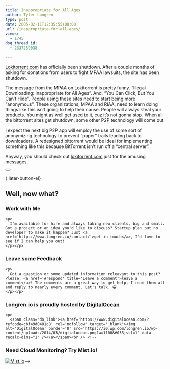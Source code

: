 ```yaml
---
title: Inappropriate for All Ages
author: Tyler Longren
type: post
date: 2005-02-11T12:35:55+00:00
url: /inappropriate-for-all-ages/
views:
  - 1745
dsq_thread_id:
  - 2337259038

---
```

[Lokitorrent.com][1] has officially been shutdown. After a couple months of asking for donations from users to fight MPAA lawsuits, the site has been shutdown.

The message from the MPAA on Lokitorrent is pretty funny. &#8220;Illegal Downloading: Inappropriate for All Ages&#8221;. And, &#8220;You Can Click, But You Can&#8217;t Hide&#8221;. People using these sites need to start being more &#8220;anonymous&#8221;. These organizations, MPAA and RIAA, need to learn doing things like this isn&#8217;t going to help their cause. People will always steal your products. You might as well get used to it, cuz it&#8217;s not gonna stop. When all the bittorrent sites get shutdown, some other P2P technology will come out.

I expect the next big P2P app will employ the use of some sort of anonymizing technology to prevent &#8220;paper&#8221; trails leading back to downloaders. A redesigned bittorrent would be ideal for implementing something like this because BitTorrent isn&#8217;t run off a &#8220;central server&#8221;.

Anyway, you should check out [lokitorrent.com][1] just for the amusing messages. 

<div class="wpulike wpulike-default " >
  <div class="wp_ulike_general_class wp_ulike_is_not_liked">
    <button type="button"
					aria-label="Like Button"
					data-ulike-id="1749"
					data-ulike-nonce="7f56b756c6"
					data-ulike-type="likeThis"
					data-ulike-template="wpulike-default"
					data-ulike-display-likers="0"
					data-ulike-disable-pophover="0"
					class="wp_ulike_btn wp_ulike_put_image wp_likethis_1749"></button><span class="count-box"></span>
  </div>
</div>

[][2]{.later-button-el}

<div class='what-next'>
  <h2>
    Well, now what?
  </h2>
  
  <div class='hire'>
    <h3>
      Work with Me
    </h3>
    
    <p>
      I'm available for hire and always taking new clients, big and small. Got a project or an idea you'd like to discuss? Startup plan but no developer to make it happen? Just <a href='https://www.longren.io/contact/'>get in touch</a>, I'd love to see if I can help you out!
    </p></p>
  </div>
  
  <div class='hire'>
    <h3>
      Leave some Feedback
    </h3>
    
    <p>
      Got a question or some updated information releavant to this post? Please, <a href='#respond' title='Leave a comment'>leave a comment</a>! The comments are a great way to get help, I read them all and reply to nearly every comment. Let's talk. 😀
    </p></p>
  </div>
  
  <div class='now-what-bottom-ad'>
    <h3>
      Longren.io is proudly hosted by <a href='https://www.digitalocean.com/?refcode=cbf49d0481c8'>DigitalOcean</a>
    </h3>
    
    <p>
      <span class='do_link'><a href='https://www.digitalocean.com/?refcode=cbf49d0481c8' rel='nofollow' target='_blank'><img alt='DigitalOcean' border='0' src='https://i0.wp.com/longren.io/wp-content/uploads/2014/03/digitalocean.png?w=1100&#038;ssl=1' data-recalc-dims="1" /></a></span><br /> <!--

<h3>Need Cloud Monitoring? Try Mist.io!</h3>

<span class='do_link'><a href='http://mist.io/?ref=tyler' rel='nofollow' target='_blank'><img alt='Mist.io' border='0' src='https://i0.wp.com/longren.io/wp-content/uploads/2014/04/mistio.jpg?w=1100&#038;ssl=1' data-recalc-dims="1"></a></span>--></div> </div>

 [1]: http://www.lokitorrent.com/
 [2]: #